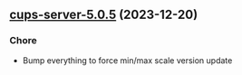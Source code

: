 

## [cups-server-5.0.5](https://github.com/truecharts/charts/compare/cups-server-5.0.4...cups-server-5.0.5) (2023-12-20)

### Chore

- Bump everything to force min/max scale version update
  
  